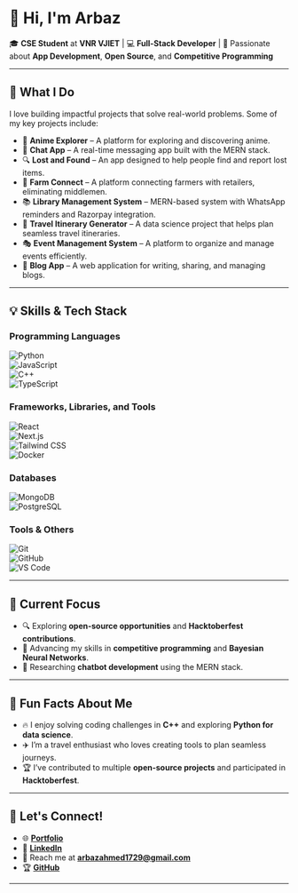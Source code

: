
# 👋 Hi, I'm **Arbaz**  
🎓 **CSE Student** at **VNR VJIET** | 💻 **Full-Stack Developer** | 🌱 Passionate about **App Development**, **Open Source**, and **Competitive Programming**  

---

## 🚀 **What I Do**  
I love building impactful projects that solve real-world problems. Some of my key projects include:  

- 🎥 **Anime Explorer** – A platform for exploring and discovering anime.  
- 💬 **Chat App** – A real-time messaging app built with the MERN stack.  
- 🔍 **Lost and Found** – An app designed to help people find and report lost items.  
- 🌾 **Farm Connect** – A platform connecting farmers with retailers, eliminating middlemen.  
- 📚 **Library Management System** – MERN-based system with WhatsApp reminders and Razorpay integration.  
- 🛫 **Travel Itinerary Generator** – A data science project that helps plan seamless travel itineraries.  
- 🎭 **Event Management System** – A platform to organize and manage events efficiently.  
- 📝 **Blog App** – A web application for writing, sharing, and managing blogs.  

---

## 💡 **Skills & Tech Stack**  
### Programming Languages  
![Python](https://img.shields.io/badge/-Python-3776AB?logo=python&logoColor=white&style=flat-square)  
![JavaScript](https://img.shields.io/badge/-JavaScript-F7DF1E?logo=javascript&logoColor=black&style=flat-square)  
![C++](https://img.shields.io/badge/-C++-00599C?logo=cplusplus&logoColor=white&style=flat-square)  
![TypeScript](https://img.shields.io/badge/-TypeScript-3178C6?logo=typescript&logoColor=white&style=flat-square)  

### Frameworks, Libraries, and Tools  
![React](https://img.shields.io/badge/-React-61DAFB?logo=react&logoColor=black&style=flat-square)  
![Next.js](https://img.shields.io/badge/-Next.js-000000?logo=nextdotjs&logoColor=white&style=flat-square)  
![Tailwind CSS](https://img.shields.io/badge/-Tailwind%20CSS-06B6D4?logo=tailwindcss&logoColor=white&style=flat-square)  
![Docker](https://img.shields.io/badge/-Docker-2496ED?logo=docker&logoColor=white&style=flat-square)  

### Databases  
![MongoDB](https://img.shields.io/badge/-MongoDB-47A248?logo=mongodb&logoColor=white&style=flat-square)  
![PostgreSQL](https://img.shields.io/badge/-PostgreSQL-336791?logo=postgresql&logoColor=white&style=flat-square)  

### Tools & Others  
![Git](https://img.shields.io/badge/-Git-F05032?logo=git&logoColor=white&style=flat-square)  
![GitHub](https://img.shields.io/badge/-GitHub-181717?logo=github&logoColor=white&style=flat-square)  
![VS Code](https://img.shields.io/badge/-VS%20Code-007ACC?logo=visualstudiocode&logoColor=white&style=flat-square)  

---

## 🎯 **Current Focus**  
- 🔍 Exploring **open-source opportunities** and **Hacktoberfest contributions**.  
- 📖 Advancing my skills in **competitive programming** and **Bayesian Neural Networks**.  
- 🤖 Researching **chatbot development** using the MERN stack.  

---

## 🎉 **Fun Facts About Me**  
- 🔥 I enjoy solving coding challenges in **C++** and exploring **Python for data science**.  
- ✈️ I’m a travel enthusiast who loves creating tools to plan seamless journeys.  
- 🏆 I’ve contributed to multiple **open-source projects** and participated in **Hacktoberfest**.  

---

## 🤝 **Let's Connect!**  
- 🌐 [**Portfolio**](https://arbazmd.vercel.app)  
- 💼 [**LinkedIn**](https://www.linkedin.com/in/mohammad-arbaz-ahmed-0a6446290)  
- 📧 Reach me at **arbazahmed1729@gmail.com**  
- 🏆 [**GitHub**](https://github.com/arbazahmed07)  

---


